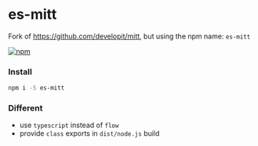 # es-mitt

Fork of https://github.com/developit/mitt, but using the npm name: `es-mitt`

<a href="https://www.npmjs.org/package/es-mitt"><img src="https://img.shields.io/npm/v/es-mitt.svg?style=flat" alt="npm"></a>

### Install

```sh
npm i -S es-mitt
```

### Different

- use `typescript` instead of `flow`
- provide `class` exports in `dist/node.js` build
